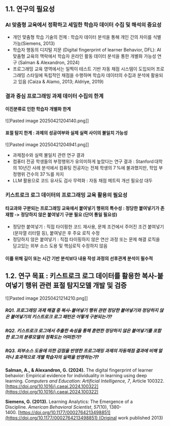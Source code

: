 ## 1.1. 연구의 필요성
### AI 맞춤형 교육에서 정확하고 세밀한  학습자 데이터 수집 및 해석의 중요성
* 개인 맞춤형 학습 기술의 전제 : 학습자 데이터 분석을 통해 개인 간의 차이를 식별 가능(Siemens, 2013)
* 학습자 행동의 디지털 지문 (Digital fingerprint of learner Behavior, DFL): AI 맞춤형 교육의 맥락에서 학습자 온라인 활동 데이터 분석을 통한 개별화 가능성 연구 (Salman & Alexandron, 2024)
* 프로그래밍 교육 영역에서는 일찍이 테스트 기반 자동 채점 시스템이 도입되어 프로그래밍 스타일에 독립적인 채점을 수행하며 학습자 데이터의 수집과 분석에 활용되고 있음 (Caiza & Alamo, 2013; Aldriye, 2019)
### 결과 중심 프로그래밍 과제 데이터 수집의 한계
#### 이진분류로 인한 학습자 개별화 한계
![[Pasted image 20250421204140.png]]
#### 표절 탐지 한계 : 과제의 성공여부와 실제 실력 사이의 불일치 가능성
![[Pasted image 20250421204941.png]]
* 과제점수와 실력 불일치 관련 연구 결과 
* 컴퓨터 전공 학생들의 부정행위가 유의미하게 높았다는 연구 결과 :  Stanford 대학의 10년간 사례 분석에서 컴퓨팅 전공자는 전체 학생의 7 %에 불과했지만, 학업 부정행위 건수의 37 %를 차지
* LLM 활용으로 코드 유사도 검사 무력화 : 자동 채점 메트릭 개선 필요성 대두
### 키스트로크 로그 데이터의 프로그래밍 교육 활용의 필요성
#### 타교과와 구분되는 프로그래밍 교육에서 붙여넣기 행위의 특수성 : 정당한 붙여넣기가 존재함 ->  정당하지 않은 붙여넣기 구분 필요 (단어 통일 필요성)
* 정당한 붙여넣기 : 직접 타이핑한 코드 재사용, 문제 조건에서 주어진 조건 붙여넣기 (문자열 리터럴 등), 붙여넣은 후 주요 로직 수정
* 정당하지 않은 붙여넣기 : 직접 타이핑하지 않은 연산 과정 또는 문제 해결 로직을 담고있는 외부 소스 도용 및 핵심로직 수정하지 않음
#### 이를 위해 길이 또는 시간 기반 분석보다 내용 작성 과정의 선후관계 분석이 필수적
## 1.2. 연구 목표 : 키스트로크 로그 데이터를 활용한 복사-붙여넣기 행위 관련 표절 탐지모델 개발 및 검증
![[Pasted image 20250421214210.png]]
##### RQ1. 프로그래밍 과제 해결 중 복사-붙여넣기 행위 관련 정당한 붙여넣기와 정당하지 않은 붙여넣기의 키스트로크 로그 패턴은 어떻게 구분되는가?
##### RQ2. 키스트로크 로그에서 추출한 속성을 통해 훈련한 정당하지 않은 붙여넣기를 포함한 로그의 분류모델의 정확도는 어떠한가?
##### RQ3. 외부소스 도용에 의한 감점을 반영한 프로그래밍 과제의 자동채점 결과에 비해 얼마나 효과적으로 개별 학습자의 실력을 반영하는가?


**Salman, A., & Alexandron, G. (2024).** The digital fingerprint of learner behavior: Empirical evidence for individuality in learning using deep learning. _Computers and Education: Artificial Intelligence, 7_, Article 100322. [https://doi.org/10.1016/j.caeai.2024.100322](https://doi.org/10.1016/j.caeai.2024.100322)

**Siemens, G. (2013).** Learning Analytics: The Emergence of a Discipline. _American Behavioral Scientist_, _57_(10), 1380-1400. [https://doi.org/10.1177/0002764213498851](https://doi.org/10.1177/0002764213498851) (Original work published 2013)